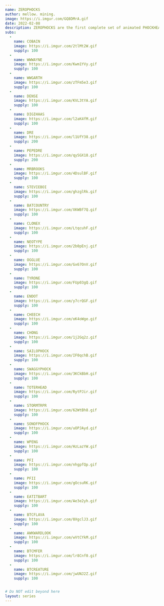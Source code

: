 ```yaml
---
name: ZEROPHOCKS
author: mellow. mining.
image: https://i.imgur.com/GQ8DMrA.gif
date: 2022-02-08
description: ZEROPHOCKS are the first complete set of animated PHOCKHEADS.  The set incorporates glitch stylings paired with pop and NFT culture.  Original buyers of grail card receive all subassets via airdrop within 24 hours of purchase (usually sooner).    
subs: 
  -
    name: COBAIN
    image: https://i.imgur.com/2tlMt2W.gif
    supply: 100
  -
    name: WWWAYNE
    image: https://i.imgur.com/Kwm1YVy.gif
    supply: 100
  -
    name: WWGARTH
    image: https://i.imgur.com/zTFm5e3.gif
    supply: 100
  -
    name: DENSE
    image: https://i.imgur.com/KVL3tYA.gif
    supply: 100
  -
    name: DIGIHAAS
    image: https://i.imgur.com/l2aK4fM.gif
    supply: 100
  -
    name: DRE
    image: https://i.imgur.com/l1UfY38.gif
    supply: 200
  -
    name: PEPEDRE
    image: https://i.imgur.com/qySGX18.gif
    supply: 200
  -
    name: MRBROOKS
    image: https://i.imgur.com/4DsulBF.gif
    supply: 100
  -
    name: STEVIEBOI
    image: https://i.imgur.com/ghzglRk.gif
    supply: 100
  -
    name: BATCOUNTRY
    image: https://i.imgur.com/XKWBf7Q.gif
    supply: 100
  -
    name: CLONEX
    image: https://i.imgur.com/LtqcuhF.gif
    supply: 100
  -
    name: NEOTYPE
    image: https://i.imgur.com/2b0pEnj.gif
    supply: 100
  -
    name: OGGLUE
    image: https://i.imgur.com/Gx67OnV.gif
    supply: 100
  -
    name: TYRONE
    image: https://i.imgur.com/FUp03gQ.gif
    supply: 100
  -
    name: ENDOT
    image: https://i.imgur.com/y7crQGF.gif
    supply: 100
  -
    name: CHEECH
    image: https://i.imgur.com/oK4oWge.gif
    supply: 100
  -
    name: CHONG
    image: https://i.imgur.com/1j2Gq2z.gif
    supply: 100
  -
    name: SAILOPHOCK
    image: https://i.imgur.com/IF0qchB.gif
    supply: 100
  -
    name: SWAGGYPHOCK
    image: https://i.imgur.com/3KCkBbH.gif
    supply: 100
  -
    name: TOTERHEAD
    image: https://i.imgur.com/RytPJir.gif
    supply: 100
  -
    name: STORMTRPR
    image: https://i.imgur.com/62WtBh8.gif
    supply: 100
  -
    name: SONOFPHOCK
    image: https://i.imgur.com/uOPJAyd.gif
    supply: 100
  -
    name: WPENG
    image: https://i.imgur.com/HzLazYW.gif
    supply: 100
  -
    name: PFI
    image: https://i.imgur.com/nhgpfQp.gif
    supply: 100
  -
    name: PFII
    image: https://i.imgur.com/gOcsuRK.gif
    supply: 100
  -
    name: EATITBART
    image: https://i.imgur.com/Ae3e2yh.gif
    supply: 100
  -
    name: BTCFLAVA
    image: https://i.imgur.com/0XgclJ3.gif
    supply: 100
  -
    name: AWKWARDLOOK
    image: https://i.imgur.com/wVtCYkM.gif
    supply: 100
  -
    name: BTCMFER
    image: https://i.imgur.com/lr8Cnf0.gif
    supply: 100
  -
    name: BTCREATURE
    image: https://i.imgur.com/jwUNJ2Z.gif
    supply: 100


# Do NOT edit beyond here
layout: series
---
```

